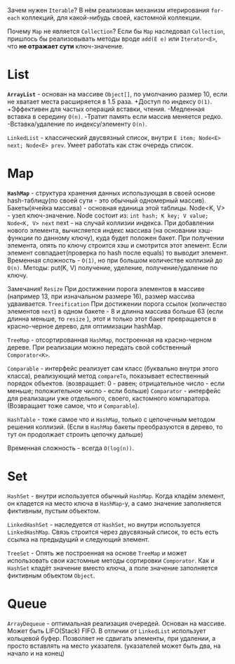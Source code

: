 Зачем нужен `Iterable`? В нём реализован механизм итерирования `for-each` коллекций, для какой-нибудь своей, кастомной коллекции.

Почему `Map` не является `Collection`?
Если бы `Map` наследовал `Collection`, пришлось бы реализовывать методы вроде `add(E e)` или `Iterator<E>`, что **не отражает сути** ключ-значение.

# List
**`ArrayList`** - основан на массиве `Object[]`, по умолчанию размер 10, если не хватает места расширяется в 1.5 раза. 
+Доступ по индексу `O(1)`.
+Эффективен для частых операций вставки, чтения.
-Медленная вставка в середину `O(n)`.
-Тратит память если массив меняется редко.
-Вставка/удаление по индексу/элементу `O(n)`.

`LinkedList` - классический двусвязный список, внутри `E item; Node<E> next; Node<E> prev`. Умеет работать как стэк очередь список.
# Map
**`HashMap`** - структура хранения данных использующая в своей основе hash-таблицу(по своей сути - это обычный одномерный массив). 
Бакеты(ячейка массива) - основная единица этой таблицы.
Node<K, V> - узел ключ-значение.
Node состоит из: `int hash; K key; V value; Node<K, V> next` next - на случай коллизии индекса.
При добавлении нового элемента, вычисляется индекс массива (на основании хэш-функции по данному ключу), куда будет положен бакет.
При получении элемента, опять по ключу строится хэш и смотрится этот элемент. Если элемент совпадает(проверка по hash после equals) то выводит элемент.
Временная сложность - `O(1)`, но при большом количестве коллизий до `O(n)`.
Методы: put(K, V) получение, уделение, получение/удаление по ключу.

Замечания!
`Resize`
При достижении порога элементов в массиве (например 13, при изначальном размере 16), размер массива удваивается.
`Treeification`
При достижении порога ссылок (количество элементов `next`) в одном бакете - 8 и длинна массива больше 63 (если длинна меньше, то `resize` ), этот и только этот бакет превращается в красно-черное дерево, для оптимизации hashMap. 

`TreeMap` - отсортированная `HashMap`, построенная на красно-черном дереве.
При реализации можно передать свой собственный `Comporator<K>`.

`Comparable` - интерфейс реализует сам класс (буквально внутри этого класса), реализующий метод `compareTo`, показывает естественный порядок объектов. (возвращает: 0 - равен; отрицательное число - если меньше; положительное число - если больше) 
`Comparator` - интерфейс для реализации уже отдельного, своего, кастомного компаратора. (Возвращает тоже самое, что и `Comparable`).

`HashTable` - тоже самое что и `HashMap`, только с цепочечным методом решения коллизий. (Если в `HashMap` бакеты преобразуются в дерево, то тут он продолжает строить цепочку дальше)

Временная сложность - всегда `O(log(n))`.
# Set
`HashSet` - внутри используется обычный `HashMap`. Когда кладём элемент, он кладется на место ключа в `HashMap`-у, а само значение заполняется фиктивным, пустым объектом.

`LinkedHashSet` - наследуется от `HashSet`, но внутри используется `LinkedHashMap`. Связь строится через двусвязный список, то есть есть ссылка на предыдущий и следующий элемент.

`TreeSet` - Опять же построенная на основе `TreeMap` и может использовать свои кастомные методы сортировки `Comporator`. Как и `HashSet` кладёт значение вместо ключа, а поле значение заполняется фиктивным объектом `Object`. 
# Queue

`ArrayDequeue` - оптимальная реализация очередей. Основан на массиве. Может быть LIFO(Stack) FIFO. В отличии от `LinkedList` использует кольцевой буфер. Позволяет не сдвигать элементы, при удалении, а просто вставлять на место указателя. (указателей может быть два, на начало и на конец)